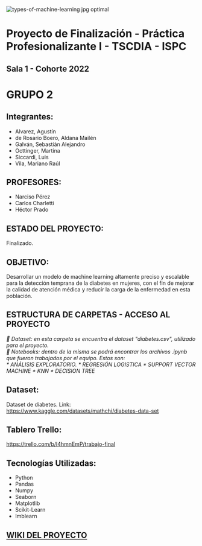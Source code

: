 ![types-of-machine-learning jpg optimal](https://github.com/agustin29a/Grupo2_PP1/assets/106885815/41bea8d4-5845-4397-9d97-8c8e2d69399c)

# Proyecto de Finalización - Práctica Profesionalizante I - TSCDIA - ISPC

## Sala 1 - Cohorte 2022

# GRUPO 2

## Integrantes:
* Alvarez, Agustín
* de Rosario Boero, Aldana Mailén
* Galván, Sebastián Alejandro
* Octtinger, Martina
* Siccardi, Luis
* Vila, Mariano Raúl

## PROFESORES:
* Narciso Pérez
* Carlos Charletti
* Héctor Prado

## ESTADO DEL PROYECTO: 
Finalizado.

## OBJETIVO: 
Desarrollar un modelo de machine learning altamente preciso y escalable para la detección temprana de la
diabetes en mujeres, con el fin de mejorar la calidad de atención médica y reducir la carga de la enfermedad en esta población.

## ESTRUCTURA DE CARPETAS - ACCESO AL PROYECTO
<em> 📁 Dataset:  en esta carpeta se encuentra el dataset "diabetes.csv", utilizado para el proyecto.                                                         
     📁 Notebooks: dentro de la misma se podrá encontrar los archivos .ipynb que fueron trabajados por el equipo. Estos son:       
                     * ANÁLISIS EXPLORATORIO.
                     * REGRESIÓN LOGISTICA
                     * SUPPORT VECTOR MACHINE
                     * KNN
                     * DECISION TREE                                        
</em>
     
## Dataset:
Dataset de diabetes. Link: https://www.kaggle.com/datasets/mathchi/diabetes-data-set

## Tablero Trello:
https://trello.com/b/I4hmnEmP/trabajo-final

## Tecnologías Utilizadas:
* Python
* Pandas
* Numpy
* Seaborn
* Matplotlib
* Scikit-Learn
* Imblearn

## [WIKI DEL PROYECTO](https://github.com/agustin29a/Grupo2_PP1/wiki)
